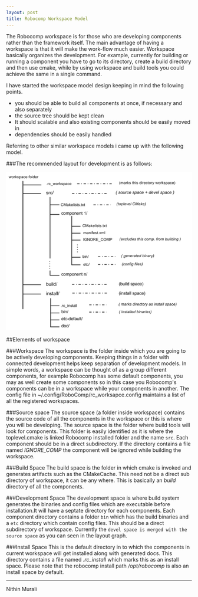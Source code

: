 ```yaml
---
layout: post
title: Robocomp Workspace Model
---
```


The Robocomp workspace is for those who are developing components rather than the framework itself. The main advantage of having a workspace is that it will make the work-flow much easier. Workspace basically organizes the development. For example, currently for building or running a component you have to go to its directory, create a build directory and then use cmake, while by using workspace and build tools you could achieve the same in a single command.

I have started the workspace model design keeping in mind the following points.

* you should be able to build all components at once, if necessary and also separately  
* the source tree should be kept clean  
* It should scalable and also existing components should be easily moved in  
* dependencies should be easily handled  

Referring to other similar workspace models i came up with the following model.

###The recommended layout for development is as follows:

![ Robocomp workspace model](workspace_model.png "Robocomp workspace model")

##Elements of workspace


###Workspace
The workspace is the folder inside which you are going to be actively developing components. Keeping things in a folder with connected development helps keep separation of development models. In simple words, a workspace can be thought of as a group different components, for example Robocomp has some default components, you may as well create some components so in this case you Robocomp's components can be in a workspace while your components in another. The config file in ~/.config/RoboComp/rc_worksapce.config maintains a list of all the registered workspaces.

###Source space
The source space (a folder inside workspace) contains the source code of all the components in the workspace or this is where you will be developing. The source space is the folder where build tools will look for components. This folder is easily identified as it is where the toplevel.cmake is linked Robocomp installed folder and the name `src`. Each component should be in a direct subdirectory. If the directory contains a file named *IGNORE_COMP* the component will be ignored while building the workspace.

###Build Space
The build space is the folder in which cmake is invoked and generates artifacts such as the CMakeCache. This need not be a direct sub directory of workspace, it can be any where. This is basically an *build* directory of all the components.

###Development Space
The development space is where build system generates the binaries and config files which are executable before installation.It will have a septate directory for each components. Each component directory contains a folder `bin` which has the build binaries and a `etc` directory which contain config files. This should be a direct subdirectory of workspace. Currently the `devel space is merged with the source space` as you can seen in the layout graph.

###Install Space
This is the default directory in to which the components in current workspace will get installed along with generated docs. This directory contains a file named *.rc_install* which marks this as an install space. Please note that the robocomp install path */opt/robocomp* is also an install space by default.


 -----
 Nithin Murali